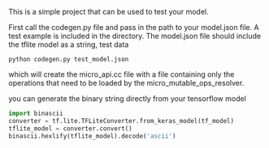 This is a simple project that can be used to test your model. 

First call the codegen.py file and pass in the path to your model.json file. A test example is 
included in the directory. The model.json file should include the tflite model as a string, 
test data

`python codegen.py test_model.json`

which will create the micro_api.cc file with a file containing only the operations
that need to be loaded by the micro_mutable_ops_resolver. 

you can generate the binary string directly from your tensorflow model


```python
import binascii
converter = tf.lite.TFLiteConverter.from_keras_model(tf_model)
tflite_model = converter.convert()
binascii.hexlify(tflite_model).decode('ascii')
```








